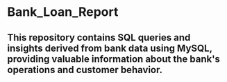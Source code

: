 # Bank_Loan_Report
## This repository contains SQL queries and insights derived from bank data using MySQL, providing valuable information about the bank's operations and customer behavior.


